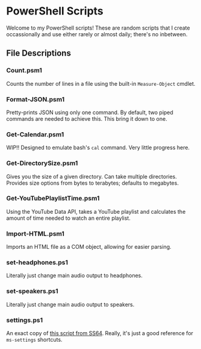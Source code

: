 # PowerShell Scripts

Welcome to my PowerShell scripts! These are random scripts that I create
occassionally and use either rarely or almost daily; there's no inbetween. 

## File Descriptions

### Count.psm1

Counts the number of lines in a file using the built-in `Measure-Object` cmdlet.

### Format-JSON.psm1

Pretty-prints JSON using only one command. By default, two piped commands are 
needed to achieve this. This bring it down to one.

### Get-Calendar.psm1

WIP!! Designed to emulate bash's `cal` command. Very little progress here.

### Get-DirectorySize.psm1

Gives you the size of a given directory. Can take multiple directories. Provides
size options from bytes to terabytes; defaults to megabytes.

### Get-YouTubePlaylistTime.psm1

Using the YouTube Data API, takes a YouTube playlist and calculates the amount
of time needed to watch an entire playlist.

### Import-HTML.psm1

Imports an HTML file as a COM object, allowing for easier parsing.

### set-headphones.ps1

Literally just change main audio output to headphones. 

### set-speakers.ps1

Literally just change main audio output to speakers. 

### settings.ps1

An exact copy of [this script from SS64](https://ss64.com/ps/syntax-settings.html).
Really, it's just a good reference for `ms-settings` shortcuts.
